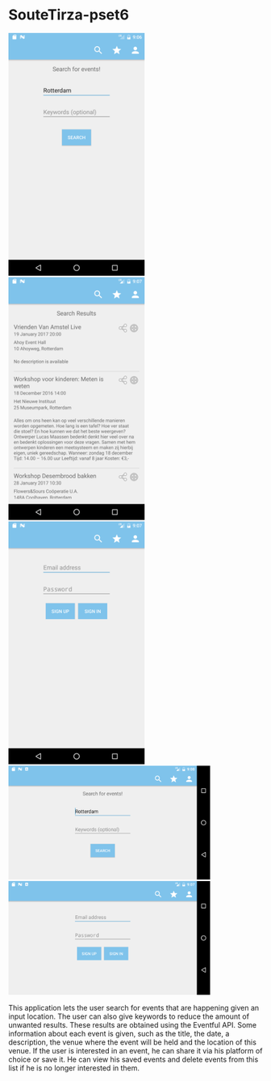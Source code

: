 # SouteTirza-pset6

<img src="/doc/search_portrait.png" width="270">
<img src="/doc/result_portrait.png" width="270">
<img src="/doc/account_portrait.png" width="270">
<img src="/doc/search_landscape.png" height="225">
<img src="/doc/account_landscape.png" height="225">

This application lets the user search for events that are happening given an input location.
The user can also give keywords to reduce the amount of unwanted results. These results are obtained using the Eventful API.
Some information about each event is given, such as the title, the date, a description, the venue where the event will be held and the location of
this venue. If the user is interested in an event, he can share it via his platform
of choice or save it. He can view his saved events and delete events from this list if he is no longer interested in them.
